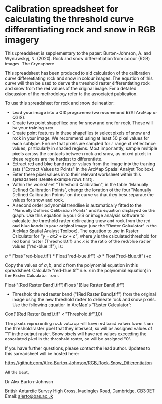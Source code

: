 # Calibration spreadsheet for calculating the threshold curve differentiating rock and snow in RGB imagery

This spreadsheet is supplementary to the paper:
Burton-Johnson, A. and Wyniawskyj, N. (2020). Rock and snow differentiation from colour (RGB) images.  The Cryosphere.

This spreadsheet has been produced to aid calculation of the calibration curve differentiating rock and snow in colour images. The equation of this curve will then be used to derive the threshold raster differentiating rock and snow from the red values of the original image. For a detailed discussion of the methodology refer to the associated publication.

To use this spreadsheet for rock and snow delineation:
- Load your image into a GIS programme (we recommend ESRI ArcMap or QGIS).
- Create two point shapefiles: one for snow and one for rock. These will be your training sets.
- Create point features in these shapefiles to select pixels of snow and rock in your image. We recommend using at least 50 pixel values for each subtype. Ensure that pixels are sampled for a range of reflectance values, particularly in shaded regions. Most importantly, sample multiple pixels across the contacts between rock and snow, as mixed pixels in these regions are the hardest to differentiate.
- Extract red and blue band raster values from the image into the training sets ("Extract Values to Points" in the ArcMap Spatial Analyst Toolbox).
- Enter these pixel values in to their relevant worksheet within this spreadsheet [Delete example rows first].
- Within the worksheet "Threshold Calibration", in the table "Manually Defined Calibration Points", change the location of the four "Manually Defined Calibration Points" on the curve so that they best separate the values for snow and rock.
- A second order polynomial trendline is automatically fitted to the "Manually Defined Calibration Points" and its equation displayed on the graph. Use this equation in your GIS or image analysis software to calculate the threshold raster delineating snow and rock from the red and blue bands in your original image (use the "Raster Calculator" in the ArcMap Spatial Analyst Toolbox).
The equation to use in Raster Calculator for *"y = ax2 + bx + c"*, where *y* is the calculated threshold for red band raster (Threshold.tif) and *x* is the ratio of the red/blue raster values ("red-blue.tif"), is:

*a* * Float("red-blue.tif") * Float("red-blue.tif") -*b* * Float("red-blue.tif") +*c*

Copy the values of *a*, *b*, and *c* from the polynomial equation in this spreadsheet. Calculate "red-blue.tif" (i.e. *x* in the polynomial equation) in the Raster Calculator from:

Float("[Red Raster Band].tif")/Float("[Blue Raster Band].tif")

- Threshold the red raster band ("[Red Raster Band].tif") from the original image using the new threshold raster to delineate rock and snow pixels. Use the following equation in ArcMap's "Raster Calculator":

Con("[Red Raster Band].tif"  < "Threshold.tif",1,0)

The pixels representing rock outcrop will have red band values lower than the threshold raster pixel that they intersect, so will be assigned values of "1" in the output raster. Snow pixels will have red values exceeding the associated pixel in the threshold raster, so will be assigned "0".


If you have further questions, please contact the lead author. Updates to this spreadsheet will be hosted here:

https://github.com/Alex-Burton-Johnson/RGB_Rock-Snow_Differentiation

All the best,

Dr Alex Burton-Johnson

British Antarctic Survey
High Cross, Madingley Road, Cambridge, CB3 0ET
Email: alerto@bas.ac.uk
